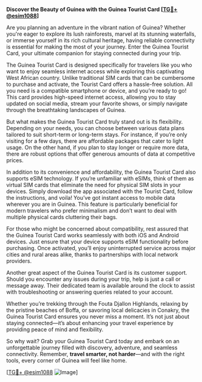 **Discover the Beauty of Guinea with the Guinea Tourist Card [[TG💪+ @esim1088](https://t.me/s/esim1088)]**

Are you planning an adventure in the vibrant nation of Guinea? Whether you're eager to explore its lush rainforests, marvel at its stunning waterfalls, or immerse yourself in its rich cultural heritage, having reliable connectivity is essential for making the most of your journey. Enter the Guinea Tourist Card, your ultimate companion for staying connected during your trip.

The Guinea Tourist Card is designed specifically for travelers like you who want to enjoy seamless internet access while exploring this captivating West African country. Unlike traditional SIM cards that can be cumbersome to purchase and activate, the Tourist Card offers a hassle-free solution. All you need is a compatible smartphone or device, and you’re ready to go! This card provides high-speed internet access, allowing you to stay updated on social media, stream your favorite shows, or simply navigate through the breathtaking landscapes of Guinea.

But what makes the Guinea Tourist Card truly stand out is its flexibility. Depending on your needs, you can choose between various data plans tailored to suit short-term or long-term stays. For instance, if you’re only visiting for a few days, there are affordable packages that cater to light usage. On the other hand, if you plan to stay longer or require more data, there are robust options that offer generous amounts of data at competitive prices. 

In addition to its convenience and affordability, the Guinea Tourist Card also supports eSIM technology. If you’re unfamiliar with eSIMs, think of them as virtual SIM cards that eliminate the need for physical SIM slots in your devices. Simply download the app associated with the Tourist Card, follow the instructions, and voila! You’ve got instant access to mobile data wherever you are in Guinea. This feature is particularly beneficial for modern travelers who prefer minimalism and don’t want to deal with multiple physical cards cluttering their bags.

For those who might be concerned about compatibility, rest assured that the Guinea Tourist Card works seamlessly with both iOS and Android devices. Just ensure that your device supports eSIM functionality before purchasing. Once activated, you’ll enjoy uninterrupted service across major cities and rural areas alike, thanks to partnerships with local network providers.

Another great aspect of the Guinea Tourist Card is its customer support. Should you encounter any issues during your trip, help is just a call or message away. Their dedicated team is available around the clock to assist with troubleshooting or answering queries related to your account.

Whether you’re trekking through the Fouta Djallon Highlands, relaxing by the pristine beaches of Boffa, or savoring local delicacies in Conakry, the Guinea Tourist Card ensures you never miss a moment. It’s not just about staying connected—it’s about enhancing your travel experience by providing peace of mind and flexibility.

So why wait? Grab your Guinea Tourist Card today and embark on an unforgettable journey filled with discovery, adventure, and seamless connectivity. Remember, **travel smarter, not harder**—and with the right tools, every corner of Guinea will feel like home.

[[TG💪+ @esim1088](https://t.me/s/esim1088) ![Image](https://i.postimg.cc/Y0z9fWf4/image.png)]